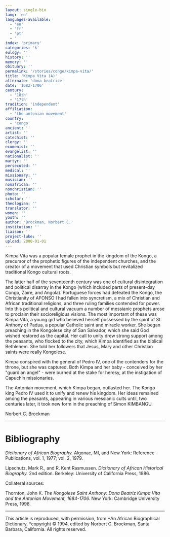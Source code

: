 ```yaml
---
layout: single-bio
lang: 'en'
languages-available:
  - 'en'
  - 'fr'
  - 'pt'
  - ' '
index: 'primary'
categories: 'k'
eulogy: ''
history: ''
memory: ''
obituary: ''
permalink: '/stories/congo/kimpa-vita/'
title: 'Kimpa Vita (A)'
alternate: 'dona beatrice'
date: '1682-1706'
century:
  - '18th'
  - '17th'
tradition: 'independent'
affiliation:
  - 'the antonian movement'
country:
  - 'congo'
ancient: ''
artist: ''
catechist: ''
clergy: ''
ecumenist: ''
evangelist: ''
nationalist: ''
martyr: ''
persecuted: ''
medical: ''
missionary: ''
musician: ''
nonafrican: ''
nonchristian: ''
photo: ''
scholar: ''
theologian: ''
translator: ''
women: ''
youth: ''
author: 'Brockman, Norbert C.'
institution: ''
liaison: ''
project-luke: ''
upload: 2000-01-01
---
```



Kimpa Vita was a popular female prophet in the kingdom of the Kongo, a precursor of the prophetic figures of the independent churches, and the creator of a movement that used Christian symbols but revitalized traditional Kongo cultural roots.

The latter half of the seventeenth century was one of cultural disintegration and political disarray in the Kongo (which included parts of present-day Congo, Zaïre, and Angola). Portuguese forces had defeated the Kongo, the Christianity of AFONSO I had fallen into syncretism, a mix of Christian and African traditional religions, and three ruling families contended for power. Into this political and cultural vacuum a number of messianic prophets arose to proclaim their socioreligious visions. The most important of these was Kimpa Vita, a young girl who believed herself possessed by the spirit of St. Anthony of Padua, a popular Catholic saint and miracle worker. She began preaching in the Kongolese city of San Salvador, which she said God wished restored as the capital. Her call to unity drew strong support among the peasants, who flocked to the city, which Kimpa identified as the biblical Bethlehem. She told her followers that Jesus, Mary and other Christian saints were really Kongolese.

Kimpa conspired with the general of Pedro IV, one of the contenders for the throne, but she was captured. Both Kimpa and her baby - conceived by her "guardian angel" - were burned at the stake for heresy, at the instigation of Capuchin missionaries.

The Antonian movement, which Kimpa began, outlasted her. The Kongo king Pedro IV used it to unify and renew his kingdom. Her ideas remained among the peasants, appearing in various messianic cults until, two centuries later, it took new form in the preaching of Simon KIMBANGU.

Norbert C. Brockman

---

# Bibliography

*Dictionary of African Biography.*  Algonac, MI, and New York: Reference Publications, vol. 1, 1977; vol. 2, 1979.

Lipschutz, Mark R., and R. Kent Rasmussen.  *Dictionary of African Historical Biography.*  2nd edition.  Berkeley: University of California Press, 1986.

Collateral sources:

Thornton, John K.  *The Kongolese Saint Anthony: Dona Beatriz Kimpa Vita and the Antonian Movement, 1684-1706.*  New York: Cambridge University Press, 1998.

---

This article is reproduced, with permission, from *An African Biographical Dictionary, *copyright &copy; 1994, edited by Norbert C. Brockman, Santa Barbara, California. All rights reserved.